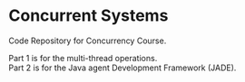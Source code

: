 # Concurrent Systems

Code Repository for Concurrency Course.

Part 1 is for the multi-thread operations.  
Part 2 is for the Java agent Development Framework (JADE).